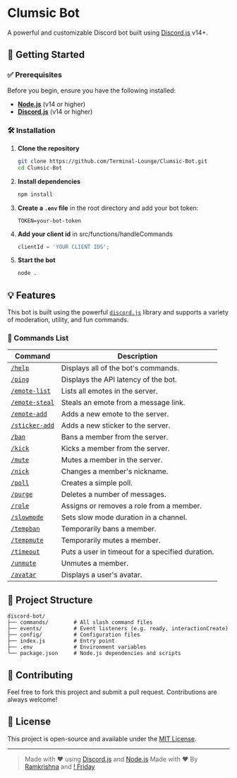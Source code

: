 
# Clumsic Bot

A powerful and customizable Discord bot built using [Discord.js](https://discord.js.org) v14+.

## 🚀 Getting Started

### ✅ Prerequisites

Before you begin, ensure you have the following installed:

- **[Node.js](https://nodejs.org/)** (v14 or higher)
- **[Discord.js](https://discord.js.org/#/)** (v14 or higher)

### 🛠 Installation

1. **Clone the repository**  
   ```bash
   git clone https://github.com/Terminal-Lounge/Clumsic-Bot.git
   cd Clumsic-Bot
   ```

2. **Install dependencies**  
   ```bash
   npm install
   ```

3. **Create a `.env` file** in the root directory and add your bot token:  
   ```env
   TOKEN=your-bot-token
   ```

4. **Add your client id** in src/functions/handleCommands
   ```js
   clientId = 'YOUR CLIENT IDS'; 
   ```

5. **Start the bot**  
   ```bash
   node .
   ```

## 💡 Features

This bot is built using the powerful [`discord.js`](https://discord.js.org) library and supports a variety of moderation, utility, and fun commands.

### 🧾 Commands List

| Command           | Description                                       |
|------------------|---------------------------------------------------|
| [`/help`](#)          | Displays all of the bot's commands.               |
| [`/ping`](#)          | Displays the API latency of the bot.              |
| [`/emote-list`](#)    | Lists all emotes in the server.                   |
| [`/emote-steal`](#)   | Steals an emote from a message link.              |
| [`/emote-add`](#)     | Adds a new emote to the server.                   |
| [`/sticker-add`](#)   | Adds a new sticker to the server.                 |
| [`/ban`](#)           | Bans a member from the server.                    |
| [`/kick`](#)          | Kicks a member from the server.                   |
| [`/mute`](#)          | Mutes a member in the server.                     |
| [`/nick`](#)          | Changes a member's nickname.                      |
| [`/poll`](#)          | Creates a simple poll.                            |
| [`/purge`](#)         | Deletes a number of messages.                     |
| [`/role`](#)          | Assigns or removes a role from a member.          |
| [`/slowmode`](#)      | Sets slow mode duration in a channel.             |
| [`/tempban`](#)       | Temporarily bans a member.                        |
| [`/tempmute`](#)      | Temporarily mutes a member.                       |
| [`/timeout`](#)       | Puts a user in timeout for a specified duration.  |
| [`/unmute`](#)        | Unmutes a member.                                 |
| [`/avatar`](#)        | Displays a user's avatar.                         |

## 📁 Project Structure

```
discord-bot/
├── commands/        # All slash command files
├── events/          # Event listeners (e.g. ready, interactionCreate)
├── config/          # Configuration files
├── index.js         # Entry point
├── .env             # Environment variables
└── package.json     # Node.js dependencies and scripts
```

## 🙌 Contributing

Feel free to fork this project and submit a pull request. Contributions are always welcome!

## 📜 License

This project is open-source and available under the [MIT License](LICENSE).

---

> Made with ❤️ using [Discord.js](https://discord.js.org) and [Node.js](https://nodejs.org/)
> Made with ❤️ By [Ramkrishna](https://github.com/ramkrishna000) and [! Friday](https://github.com/friday2su)
